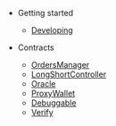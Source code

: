 * Getting started

  * [Developing](/)

* Contracts

  * [OrdersManager](OrdersManager.md)
  * [LongShortController](LongShortController.md)
  * [Oracle](Oracle.md)
  * [ProxyWallet](ProxyWallet.md)
  * [Debuggable](Debuggable.md)
  * [Verify](Verify.md)

<!--
* [Changelog](changelog.md)
 -->
